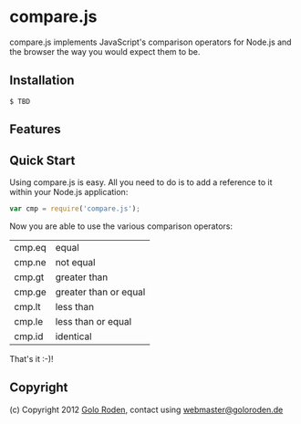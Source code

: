 # compare.js

compare.js implements JavaScript's comparison operators for Node.js and the browser the way you would expect them to be.

## Installation

    $ TBD

## Features

## Quick Start

Using compare.js is easy. All you need to do is to add a reference to it within your Node.js application:

```javascript
var cmp = require('compare.js');
```

Now you are able to use the various comparison operators:

<table>
  <tr><td>cmp.eq</td><td>equal</td></tr>
  <tr><td>cmp.ne</td><td>not equal</td></tr>
  <tr><td>cmp.gt</td><td>greater than</td></tr>
  <tr><td>cmp.ge</td><td>greater than or equal</td></tr>
  <tr><td>cmp.lt</td><td>less than</td></tr>
  <tr><td>cmp.le</td><td>less than or equal</td></tr>
  <tr><td>cmp.id</td><td>identical</td></tr>
</table>

That's it :-)!

## Copyright

(c) Copyright 2012 [Golo Roden](http://www.goloroden.de), contact using webmaster@goloroden.de